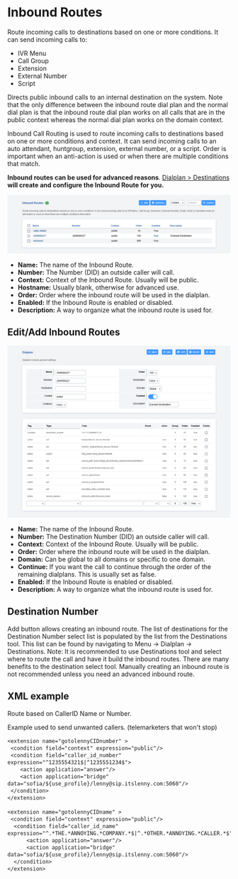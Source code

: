 # Inbound Routes

Route incoming calls to destinations based on one or more conditions. It
can send incoming calls to:

-   IVR Menu
-   Call Group
-   Extension
-   External Number
-   Script

Directs public inbound calls to an internal destination on the system.
Note that the only difference between the inbound route dial plan and
the normal dial plan is that the inbound route dial plan works on all
calls that are in the public context whereas the normal dial plan works
on the domain context.

Inbound Call Routing is used to route incoming calls to destinations
based on one or more conditions and context. It can send incoming calls
to an auto attendant, huntgroup, extension, external number, or a
script. Order is important when an anti-action is used or when there are
multiple conditions that match.

**Inbound routes can be used for advanced reasons**. [Dialplan \>
Destinations](http://docs.fusionpbx.com/en/latest/dialplan/destinations.html)
**will create and configure the Inbound Route for you.**

![image](../_static/images/dialplan/fusionpbx_inbound_routes1.png)

-   **Name:** The name of the Inbound Route.
-   **Number:** The Number (DID) an outside caller will call.
-   **Context:** Context of the Inbound Route. Usually will be public.
-   **Hostname:** Usually blank, otherwise for advanced use.
-   **Order:** Order where the inbound route will be used in the
    dialplan.
-   **Enabled:** If the Inbound Route is enabled or disabled.
-   **Description:** A way to organize what the inbound route is used
    for.

## Edit/Add Inbound Routes

![image](../_static/images/dialplan/fusionpbx_inbound_routes2.png)

-   **Name:** The name of the Inbound Route.
-   **Number:** The Destination Number (DID) an outside caller will
    call.
-   **Context:** Context of the Inbound Route. Usually will be public.
-   **Order:** Order where the inbound route will be used in the
    dialplan.
-   **Domain:** Can be global to all domains or specific to one domain.
-   **Continue:** If you want the call to continue through the order of
    the remaining dialplans. This is usually set as false.
-   **Enabled:** If the Inbound Route is enabled or disabled.
-   **Description:** A way to organize what the inbound route is used
    for.

## Destination Number

Add button allows creating an inbound route. The list of destinations
for the Destination Number select list is populated by the list from the
Destinations tool. This list can be found by navigating to Menu -\>
Dialplan -\> Destinations. Note: It is recommended to use Destinations
tool and select where to route the call and have it build the inbound
routes. There are many benefits to the destination select tool. Manually
creating an inbound route is not recommended unless you need an advanced
inbound route.

## XML example

Route based on CallerID Name or Number.

Example used to send unwanted callers. (telemarketers that won\'t stop)

    <extension name="gotolennyCIDnumber" >
     <condition field="context" expression="public"/>
     <condition field="caller_id_number" expression="^1235554321$|^1235551234$">
        <action application="answer"/>
        <action application="bridge" data="sofia/${use_profile}/lenny@sip.itslenny.com:5060"/>
     </condition>
    </extension>

    <extension name="gotolennyCIDname" >
     <condition field="context" expression="public"/>
      <condition field="caller_id_name" expression="^.*THE.*ANNOYING.*COMPANY.*$|^.*OTHER.*ANNOYING.*CALLER.*$">
          <action application="answer"/>
          <action application="bridge" data="sofia/${use_profile}/lenny@sip.itslenny.com:5060"/>
      </condition>
    </extension>

